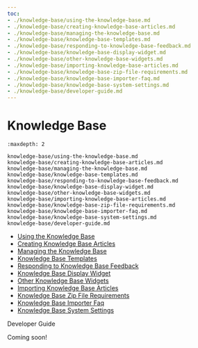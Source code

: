 ```yaml
---
toc:
- ./knowledge-base/using-the-knowledge-base.md
- ./knowledge-base/creating-knowledge-base-articles.md
- ./knowledge-base/managing-the-knowledge-base.md
- ./knowledge-base/knowledge-base-templates.md
- ./knowledge-base/responding-to-knowledge-base-feedback.md
- ./knowledge-base/knowledge-base-display-widget.md
- ./knowledge-base/other-knowledge-base-widgets.md
- ./knowledge-base/importing-knowledge-base-articles.md
- ./knowledge-base/knowledge-base-zip-file-requirements.md
- ./knowledge-base/knowledge-base-importer-faq.md
- ./knowledge-base/knowledge-base-system-settings.md
- ./knowledge-base/developer-guide.md
---
```

# Knowledge Base

```{toctree}
:maxdepth: 2

knowledge-base/using-the-knowledge-base.md
knowledge-base/creating-knowledge-base-articles.md
knowledge-base/managing-the-knowledge-base.md
knowledge-base/knowledge-base-templates.md
knowledge-base/responding-to-knowledge-base-feedback.md
knowledge-base/knowledge-base-display-widget.md
knowledge-base/other-knowledge-base-widgets.md
knowledge-base/importing-knowledge-base-articles.md
knowledge-base/knowledge-base-zip-file-requirements.md
knowledge-base/knowledge-base-importer-faq.md
knowledge-base/knowledge-base-system-settings.md
knowledge-base/developer-guide.md
```

* [Using the Knowledge Base](./knowledge-base/using-the-knowledge-base.md)
* [Creating Knowledge Base Articles](./knowledge-base/creating-knowledge-base-articles.md)
* [Managing the Knowledge Base](./knowledge-base/managing-the-knowledge-base.md)
* [Knowledge Base Templates](./knowledge-base/knowledge-base-templates.md)
* [Responding to Knowledge Base Feedback](./knowledge-base/responding-to-knowledge-base-feedback.md)
* [Knowledge Base Display Widget](./knowledge-base/knowledge-base-display-widget.md)
* [Other Knowledge Base Widgets](./knowledge-base/other-knowledge-base-widgets.md)
* [Importing Knowledge Base Articles](./knowledge-base/importing-knowledge-base-articles.md)
* [Knowledge Base Zip File Requirements](./knowledge-base/knowledge-base-zip-file-requirements.md)
* [Knowledge Base Importer Faq](./knowledge-base/knowledge-base-importer-faq.md)
* [Knowledge Base System Settings](./knowledge-base/knowledge-base-system-settings.md)

Developer Guide

Coming soon!